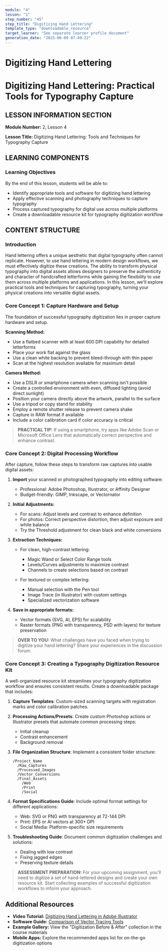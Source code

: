 ```yaml
---
module: "4"
lesson: "1"
step_number: "45"
step_title: "Digitizing Hand Lettering"
template_type: "downloadable_resource"
target_learner: "See separate learner profile document"
generation_date: "2025-06-09 07:49:22"
---
```


# Digitizing Hand Lettering

# Digitizing Hand Lettering: Practical Tools for Typography Capture

## LESSON INFORMATION SECTION

**Module Number:** 2, Lesson 4

**Lesson Title:** Digitizing Hand Lettering: Tools and Techniques for Typography Capture

## LEARNING COMPONENTS

### Learning Objectives

By the end of this lesson, students will be able to:

- Identify appropriate tools and software for digitizing hand lettering
- Apply effective scanning and photography techniques to capture typography
- Process captured typography for digital use across multiple platforms
- Create a downloadable resource kit for typography digitization workflow

## CONTENT STRUCTURE

### Introduction

Hand lettering offers a unique aesthetic that digital typography often cannot replicate. However, to use hand lettering in modern design workflows, we must effectively digitize these creations. The ability to transform physical typography into digital assets allows designers to preserve the authenticity and character of handcrafted letterforms while gaining the flexibility to use them across multiple platforms and applications. In this lesson, we'll explore practical tools and techniques for capturing typography, turning your physical creations into versatile digital assets.

### Core Concept 1: Capture Hardware and Setup

The foundation of successful typography digitization lies in proper capture hardware and setup.

**Scanning Method:**
- Use a flatbed scanner with at least 600 DPI capability for detailed letterforms
- Place your work flat against the glass
- Use a clean white backing to prevent bleed-through with thin paper
- Scan at the highest resolution available for maximum detail

**Camera Method:**
- Use a DSLR or smartphone camera when scanning isn't possible
- Create a controlled environment with even, diffused lighting (avoid direct sunlight)
- Position your camera directly above the artwork, parallel to the surface
- Use a tripod or copy stand for stability
- Employ a remote shutter release to prevent camera shake
- Capture in RAW format if available
- Include a color calibration card if color accuracy is critical

> **PRACTICAL TIP:** If using a smartphone, try apps like Adobe Scan or Microsoft Office Lens that automatically correct perspective and enhance contrast.

### Core Concept 2: Digital Processing Workflow

After capture, follow these steps to transform raw captures into usable digital assets:

1. **Import** your scanned or photographed typography into editing software:
   - Professional: Adobe Photoshop, Illustrator, or Affinity Designer
   - Budget-friendly: GIMP, Inkscape, or Vectornator

2. **Initial Adjustments:**
   - For scans: Adjust levels and contrast to enhance definition
   - For photos: Correct perspective distortion, then adjust exposure and white balance
   - Try the Threshold adjustment for clean black and white conversions

3. **Extraction Techniques:**
   - For clean, high-contrast lettering:
     * Magic Wand or Select Color Range tools
     * Levels/Curves adjustments to maximize contrast
     * Channels to create selections based on contrast

   - For textured or complex lettering:
     * Manual selection with the Pen tool
     * Image Trace (in Illustrator) with custom settings
     * Specialized vectorization software

4. **Save in appropriate formats:**
   - Vector formats (SVG, AI, EPS) for scalability
   - Raster formats (PNG with transparency, PSD with layers) for texture preservation

> **OVER TO YOU:** What challenges have you faced when trying to digitize your hand lettering? Share your experiences in the discussion forum.

### Core Concept 3: Creating a Typography Digitization Resource Kit

A well-organized resource kit streamlines your typography digitization workflow and ensures consistent results. Create a downloadable package that includes:

1. **Capture Templates**: Custom-sized scanning targets with registration marks and color calibration patches.

2. **Processing Actions/Presets**: Create custom Photoshop actions or Illustrator presets that automate common processing steps:
   - Initial cleanup
   - Contrast enhancement
   - Background removal

3. **File Organization Structure**: Implement a consistent folder structure:
   ```
   /Project_Name
     /Raw_Captures
     /Processed_Images
     /Vector_Conversions
     /Final_Assets
       /Web
       /Print
       /Social
   ```

4. **Format Specifications Guide**: Include optimal format settings for different applications:
   - Web: SVG or PNG with transparency at 72-144 DPI
   - Print: EPS or AI vectors at 300+ DPI
   - Social Media: Platform-specific size requirements

5. **Troubleshooting Guide**: Document common digitization challenges and solutions:
   - Dealing with low contrast
   - Fixing jagged edges
   - Preserving texture details

> **ASSESSMENT PREPARATION:** For your upcoming assignment, you'll need to digitize a set of hand-lettered designs and create your own resource kit. Start collecting examples of successful digitization workflows to inform your approach.

## Additional Resources

- **Video Tutorial:** [Digitizing Hand Lettering in Adobe Illustrator](https://www.youtube.com/watch?v=example)
- **Software Guide:** [Comparison of Vector Tracing Tools](https://example.com)
- **Example Gallery:** View the "Digitization Before & After" collection in the course materials
- **Mobile Apps:** Explore the recommended apps list for on-the-go digitization options